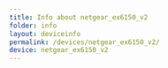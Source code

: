 ```yaml
---
title: Info about netgear_ex6150_v2
folder: info
layout: deviceinfo
permalink: /devices/netgear_ex6150_v2/
device: netgear_ex6150_v2
---
```

